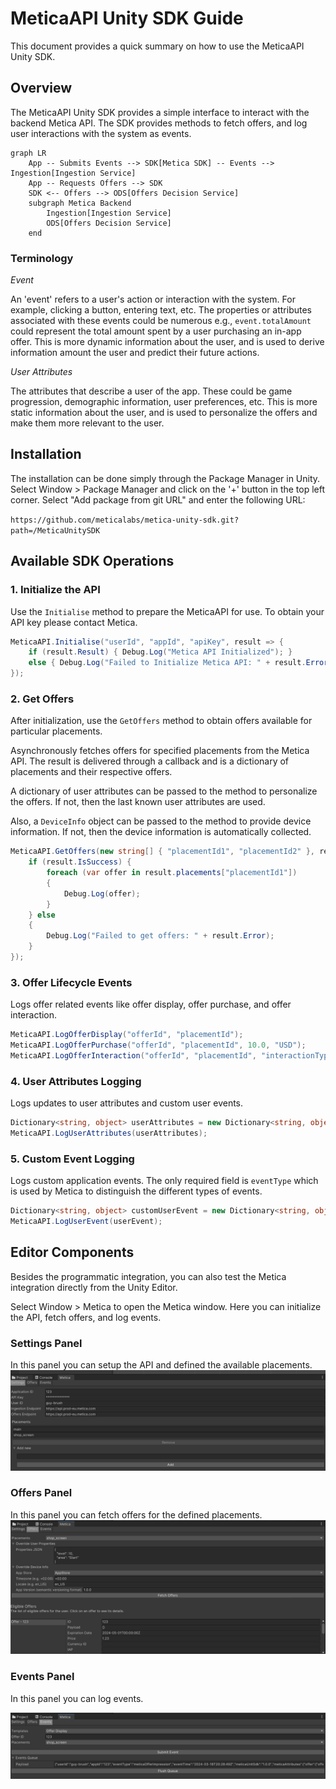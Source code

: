 # MeticaAPI Unity SDK Guide

This document provides a quick summary on how to use the MeticaAPI Unity SDK.

## Overview

The MeticaAPI Unity SDK provides a simple interface to interact with the backend Metica API. The SDK provides methods to fetch offers, and log user interactions with the system as events.


```mermaid
graph LR
    App -- Submits Events --> SDK[Metica SDK] -- Events --> Ingestion[Ingestion Service]
    App -- Requests Offers --> SDK
    SDK <-- Offers --> ODS[Offers Decision Service]
    subgraph Metica Backend
        Ingestion[Ingestion Service]
        ODS[Offers Decision Service]
    end
```

### Terminology
_Event_

An 'event' refers to a user's action or interaction with the system. For example, clicking a button, entering text, etc. The properties or attributes associated with these events could be numerous e.g., `event.totalAmount` could represent the total amount spent by a user purchasing an in-app offer.
This is more dynamic information about the user, and is used to derive information amount the user and predict their future actions.

_User Attributes_

The attributes that describe a user of the app. These could be game progression, demographic information, user preferences, etc. 
This is more static information about the user, and is used to personalize the offers and make them more relevant to the user.

## Installation
The installation can be done simply through the Package Manager in Unity. Select Window > Package Manager and click on the '+' button in the top left corner. Select "Add package from git URL" and enter the following URL:

```https://github.com/meticalabs/metica-unity-sdk.git?path=/MeticaUnitySDK```

## Available SDK Operations


### 1. Initialize the API

Use the `Initialise` method to prepare the MeticaAPI for use. To obtain your API key please contact Metica. 

```csharp
MeticaAPI.Initialise("userId", "appId", "apiKey", result => { 
    if (result.Result) { Debug.Log("Metica API Initialized"); } 
    else { Debug.Log("Failed to Initialize Metica API: " + result.Error); } 
});
```

### 2. Get Offers

After initialization, use the `GetOffers` method to obtain offers available for particular placements.

Asynchronously fetches offers for specified placements from the Metica API. 
The result is delivered through a callback and is a dictionary of placements and their respective offers.

A dictionary of user attributes can be passed to the method to personalize the offers. If not, then the last known user attributes are used.

Also, a `DeviceInfo` object can be passed to the method to provide device information. If not, then the device information is automatically collected.

```csharp
MeticaAPI.GetOffers(new string[] { "placementId1", "placementId2" }, result => { 
    if (result.IsSuccess) { 
        foreach (var offer in result.placements["placementId1"]) 
        { 
            Debug.Log(offer); 
        } 
    } else 
    { 
        Debug.Log("Failed to get offers: " + result.Error); 
    } 
});
```

### 3. Offer Lifecycle Events

Logs offer related events like offer display, offer purchase, and offer interaction.

```csharp
MeticaAPI.LogOfferDisplay("offerId", "placementId"); 
MeticaAPI.LogOfferPurchase("offerId", "placementId", 10.0, "USD"); 
MeticaAPI.LogOfferInteraction("offerId", "placementId", "interactionType");
```

### 4. User Attributes Logging 

Logs updates to user attributes and custom user events.


```csharp
Dictionary<string, object> userAttributes = new Dictionary<string, object> { { "age", 25 }, { "gender", "male" } };
MeticaAPI.LogUserAttributes(userAttributes); 
```

### 5. Custom Event Logging

Logs custom application events. The only required field is `eventType` which is used by Metica to distinguish the different types of events.

```csharp
Dictionary<string, object> customUserEvent = new Dictionary<string, object> { { "eventType", "completed_level" }, { "eventDetails", "level 5" } };
MeticaAPI.LogUserEvent(userEvent);
```

## Editor Components

Besides the programmatic integration, you can also test the Metica integration directly from the Unity Editor.

Select Window > Metica to open the Metica window. Here you can initialize the API, fetch offers, and log events.

### Settings Panel
In this panel you can setup the API and defined the available placements.
![SettingsPanel](images/SettingsPanel.png "Settings Panel")

### Offers Panel
In this panel you can fetch offers for the defined placements.
![OffersPanel](images/OffersPanel.png "Offers Panel")

### Events Panel
In this panel you can log events.

![EventsPanel](images/EventsPanel.png "Events Panel")